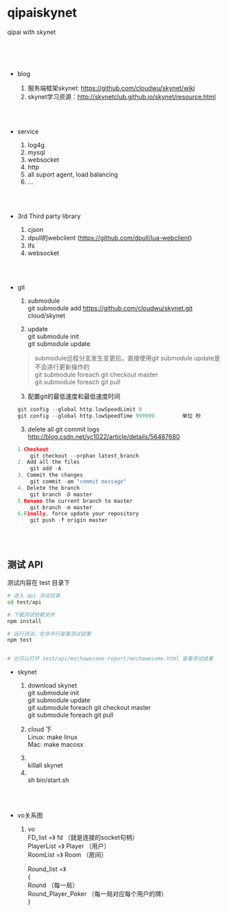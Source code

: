 # qipaiskynet
qipai   with  skynet


<br>
<br>
<br>


- blog

  1. 服务端框架skynet: https://github.com/cloudwu/skynet/wiki
  2. skynet学习资源：http://skynetclub.github.io/skynet/resource.html


<br>
<br>

- service

  1.  log4g
  2.  mysql
  3.  websocket
  4.  http
  6.  all suport agent,  load balancing
  5.  ...

<br>
<br>

- 3rd Third party library

  1. cjson
  2. dpull的webclient (https://github.com/dpull/lua-webclient)
  3. lfs
  4. websocket





<br>
<br>

- git

  1. submodule  
     git submodule add https://github.com/cloudwu/skynet.git cloud/skynet

  2. update  
    git submodule init  
    git submodule update    <br>
    > submodule远程分支发生变更后，直接使用git submodule update是不会进行更新操作的  
    > git submodule foreach git checkout master  
    > git submodule foreach git pull  

  3. 配置git的最低速度和最低速度时间      
    ``` c++
    git config --global http.lowSpeedLimit 0
    git config --global http.lowSpeedTime 999999         单位 秒
    ```  

  3. delete all git commit logs   
    http://blog.csdn.net/yc1022/article/details/56487680   
    ``` c++
    1.Checkout
        git checkout --orphan latest_branch
    2. Add all the files
        git add -A
    3. Commit the changes
        git commit -am "commit message"
    4. Delete the branch
        git branch -D master
    5.Rename the current branch to master
        git branch -m master
    6.Finally, force update your repository
        git push -f origin master
    ```

<br>
<br>

## 测试 API
测试内容在 test 目录下

```sh
# 进入 api 测试目录
cd test/api

# 下载测试依赖文件
npm install

# 运行测试，在命令行查看测试结果
npm test


# 也可以打开 test/api/mochawesome-report/mochawesome.html 查看测试结果

```

- skynet
  1. download  skynet  
       git submodule init  
       git submodule update  
       git submodule foreach git checkout master  
       git submodule foreach git pull
  2. cloud 下  
       Linux: make linux  
       Mac: make macosx

  3.  <br>
       killall skynet  

  4.  <br>
       sh bin/start.sh


<br>
<br>

- vo关系图
  1. vo  
       FD_list =》 fd  （就是连接的socket句柄）  
       PlayerList =》 Player （用户）  
       RoomList =》 Room       （房间）   

       Round_list =》   
       {      
        Round   （每一局）   
        Round_Player_Poker （每一局对应每个用户的牌）   
        }
